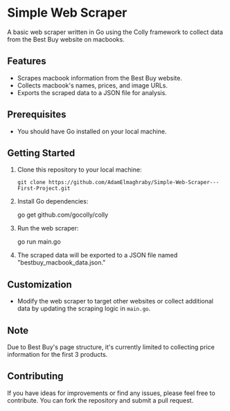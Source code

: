 ﻿# Simple Web Scraper

A basic web scraper written in Go using the Colly framework to collect data from the Best Buy website on macbooks.

## Features

- Scrapes macbook information from the Best Buy website.
- Collects macbook's names, prices, and image URLs.
- Exports the scraped data to a JSON file for analysis.

## Prerequisites

- You should have Go installed on your local machine.

## Getting Started

1. Clone this repository to your local machine:

   ```shell
   git clone https://github.com/AdamElmaghraby/Simple-Web-Scraper---First-Project.git

2. Install Go dependencies:

    go get github.com/gocolly/colly

3. Run the web scraper:

    go run main.go


4. The scraped data will be exported to a JSON file named "bestbuy_macbook_data.json."

## Customization

- Modify the web scraper to target other websites or collect additional data by updating the scraping logic in `main.go`.

## Note

Due to Best Buy's page structure, it's currently limited to collecting price information for the first 3 products.


## Contributing

If you have ideas for improvements or find any issues, please feel free to contribute. You can fork the repository and submit a pull request.


